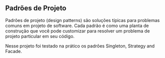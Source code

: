 ## **Padrões de Projeto**

Padrões de projeto (design patterns) são soluções típicas para problemas comuns em projeto de software. Cada padrão é como uma planta de construção que você pode customizar para resolver um problema de projeto particular em seu código.

Nesse projeto foi testado na prático os padrôes Singleton, Strategy and Facade.
